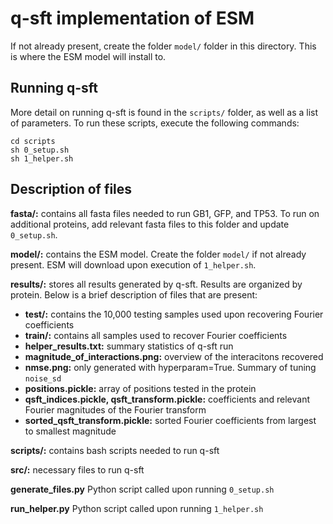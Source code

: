 # q-sft implementation of ESM

If not already present, create the folder `model/` folder in this directory. This is where the ESM model will install to. 

## Running q-sft

More detail on running q-sft is found in the `scripts/` folder, as well as a list of parameters. To run these scripts, execute the following commands:

```console
cd scripts
sh 0_setup.sh
sh 1_helper.sh
```

## Description of files

**fasta/:** contains all fasta files needed to run GB1, GFP, and TP53. To run on additional proteins, add relevant fasta files to this folder and update `0_setup.sh`.

**model/:** contains the ESM model. Create the folder `model/` if not already present. ESM will download upon execution of `1_helper.sh`.

**results/:** stores all results generated by q-sft. Results are organized by protein. Below is a brief description of files that are present:

- **test/:** contains the 10,000 testing samples used upon recovering Fourier coefficients
- **train/:** contains all samples used to recover Fourier coefficients
- **helper_results.txt:** summary statistics of q-sft run
- **magnitude_of_interactions.png:** overview of the interacitons recovered 
- **nmse.png:** only generated with hyperparam=True. Summary of tuning `noise_sd`
- **positions.pickle:** array of positions tested in the protein
- **qsft_indices.pickle, qsft_transform.pickle:** coefficients and relevant Fourier magnitudes of the Fourier transform 
- **sorted_qsft_transform.pickle:** sorted Fourier coefficients from largest to smallest magnitude 

**scripts/:** contains bash scripts needed to run q-sft

**src/:** necessary files to run q-sft

**generate_files.py** Python script called upon running `0_setup.sh`

**run_helper.py** Python script called upon running `1_helper.sh`

